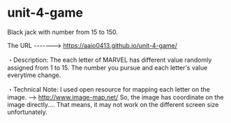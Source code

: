 # unit-4-game
Black jack with number from 15 to 150.

The URL -------> https://aaio0413.github.io/unit-4-game/

・Description: 
The each letter of MARVEL has different value randomly assigned from 1 to 15. The number you pursue and each letter's value everytime change. 

・Technical Note:
I used open resource for mapping each letter on the image. -->  http://www.image-map.net/
So, the image has coordinate on the image directly....
That means, it may not work on the different screen size unfortunately.
